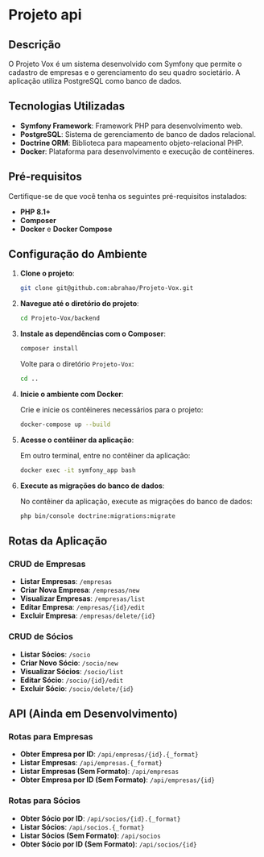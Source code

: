 # Projeto api

## Descrição

O Projeto Vox é um sistema desenvolvido com Symfony que permite o cadastro de empresas e o gerenciamento do seu quadro societário. A aplicação utiliza PostgreSQL como banco de dados.

## Tecnologias Utilizadas

- **Symfony Framework**: Framework PHP para desenvolvimento web.
- **PostgreSQL**: Sistema de gerenciamento de banco de dados relacional.
- **Doctrine ORM**: Biblioteca para mapeamento objeto-relacional PHP.
- **Docker**: Plataforma para desenvolvimento e execução de contêineres.

## Pré-requisitos

Certifique-se de que você tenha os seguintes pré-requisitos instalados:

- **PHP 8.1+**
- **Composer**
- **Docker** e **Docker Compose**

## Configuração do Ambiente

1. **Clone o projeto**:

   ```bash
   git clone git@github.com:abrahao/Projeto-Vox.git
   ```

2. **Navegue até o diretório do projeto**:

   ```bash
   cd Projeto-Vox/backend
   ```

3. **Instale as dependências com o Composer**:

   ```bash
   composer install
   ```

   Volte para o diretório `Projeto-Vox`:

   ```bash
   cd ..
   ```

4. **Inicie o ambiente com Docker**:

   Crie e inicie os contêineres necessários para o projeto:

   ```bash
   docker-compose up --build
   ```

5. **Acesse o contêiner da aplicação**:

   Em outro terminal, entre no contêiner da aplicação:

   ```bash
   docker exec -it symfony_app bash
   ```

6. **Execute as migrações do banco de dados**:

   No contêiner da aplicação, execute as migrações do banco de dados:

   ```bash
   php bin/console doctrine:migrations:migrate
   ```

## Rotas da Aplicação

### CRUD de Empresas

- **Listar Empresas**: `/empresas`
- **Criar Nova Empresa**: `/empresas/new`
- **Visualizar Empresas**: `/empresas/list`
- **Editar Empresa**: `/empresas/{id}/edit`
- **Excluir Empresa**: `/empresas/delete/{id}`

### CRUD de Sócios

- **Listar Sócios**: `/socio`
- **Criar Novo Sócio**: `/socio/new`
- **Visualizar Sócios**: `/socio/list`
- **Editar Sócio**: `/socio/{id}/edit`
- **Excluir Sócio**: `/socio/delete/{id}`

## API (Ainda em Desenvolvimento)

### Rotas para Empresas

- **Obter Empresa por ID**: `/api/empresas/{id}.{_format}`
- **Listar Empresas**: `/api/empresas.{_format}`
- **Listar Empresas (Sem Formato)**: `/api/empresas`
- **Obter Empresa por ID (Sem Formato)**: `/api/empresas/{id}`

### Rotas para Sócios

- **Obter Sócio por ID**: `/api/socios/{id}.{_format}`
- **Listar Sócios**: `/api/socios.{_format}`
- **Listar Sócios (Sem Formato)**: `/api/socios`
- **Obter Sócio por ID (Sem Formato)**: `/api/socios/{id}`
